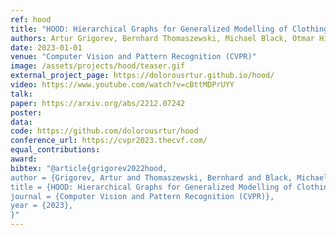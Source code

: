 ```yaml
---
ref: hood
title: "HOOD: Hierarchical Graphs for Generalized Modelling of Clothing Dynamics"
authors: Artur Grigorev, Bernhard Thomaszewski, Michael Black, Otmar Hilliges
date: 2023-01-01
venue: "Computer Vision and Pattern Recognition (CVPR)"
image: /assets/projects/hood/teaser.gif
external_project_page: https://dolorousrtur.github.io/hood/
video: https://www.youtube.com/watch?v=cBttMDPrUYY
talk: 
paper: https://arxiv.org/abs/2212.07242
poster: 
data: 
code: https://github.com/dolorousrtur/hood
conference_url: https://cvpr2023.thecvf.com/
equal_contributions: 
award: 
bibtex: "@article{grigorev2022hood,
author = {Grigorev, Artur and Thomaszewski, Bernhard and Black, Michael J and Hilliges, Otmar}, 
title = {HOOD: Hierarchical Graphs for Generalized Modelling of Clothing Dynamics}, 
journal = {Computer Vision and Pattern Recognition (CVPR)},
year = {2023},
}"
---
```

